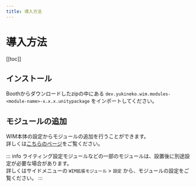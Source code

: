 ```yaml
---
title: 導入方法
---
```

# 導入方法
[[toc]]

## インストール
Boothからダウンロードしたzipの中にある `dev.yukineko.wim.modules-<module-name>-x.x.x.unitypackage` をインポートしてください。  

## モジュールの追加
WIM本体の設定からモジュールの追加を行うことができます。  
詳しくは[こちらのページ](../wim-core/add-module)をご覧ください。  

::: info
ライティング設定モジュールなどの一部のモジュールは、設置後に別途設定が必要な場合があります。  
詳しくはサイドメニューの `WIM拡張モジュール` > `設定` から、モジュールの設定をご覧ください。
:::